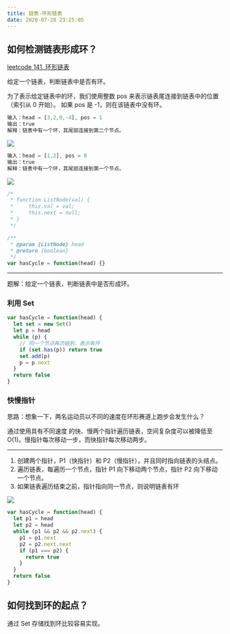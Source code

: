 ```yaml
---
title: 链表-环形链表
date: 2020-07-28 23:25:05
---
```


## 如何检测链表形成环？

[leetcode 141. 环形链表](https://leetcode-cn.com/problems/linked-list-cycle/)

给定一个链表，判断链表中是否有环。

为了表示给定链表中的环，我们使用整数 pos 来表示链表尾连接到链表中的位置（索引从 0 开始）。 如果 pos 是 -1，则在该链表中没有环。

```js
输入：head = [3,2,0,-4], pos = 1
输出：true
解释：链表中有一个环，其尾部连接到第二个节点。
```

![](https://assets.leetcode-cn.com/aliyun-lc-upload/uploads/2018/12/07/circularlinkedlist.png)

```js
输入：head = [1,2], pos = 0
输出：true
解释：链表中有一个环，其尾部连接到第一个节点。
```

![](https://assets.leetcode-cn.com/aliyun-lc-upload/uploads/2018/12/07/circularlinkedlist_test2.png)

```js
/*
 * function ListNode(val) {
 *     this.val = val;
 *     this.next = null;
 * }
 */

/**
 * @param {ListNode} head
 * @return {boolean}
 */
var hasCycle = function(head) {}
```

---

题解：给定一个链表，判断链表中是否形成环。

### 利用 Set

```js
var hasCycle = function(head) {
  let set = new Set()
  let p = head
  while (p) {
    // 同一个节点再次碰到，表示有环
    if (set.has(p)) return true
    set.add(p)
    p = p.next
  }
  return false
}
```

### 快慢指针

思路：想象一下，两名运动员以不同的速度在环形赛道上跑步会发生什么？

通过使用具有不同速度 的快、慢两个指针遍历链表，空间复杂度可以被降低至 O(1)。慢指针每次移动一步，而快指针每次移动两步。

---

1. 创建两个指针，P1（快指针）和 P2（慢指针），并且同时指向链表的头结点。
2. 遍历链表，每遍历一个节点，指针 P1 向下移动两个节点，指针 P2 向下移动一个节点。
3. 如果链表遍历结束之前，指针指向同一节点，则说明链表有环

![](https://gitee.com/alvin0216/cdn/raw/master/img/algorithm/cycle-linkList.gif)

```js
var hasCycle = function(head) {
  let p1 = head
  let p2 = head
  while (p1 && p2 && p2.next) {
    p1 = p1.next
    p2 = p2.next.next
    if (p1 === p2) {
      return true
    }
  }
  return false
}
```

## 如何找到环的起点？

通过 Set 存储找到环比较容易实现。
